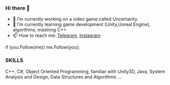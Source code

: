 ### Hi there 👋
- 🔭 I’m currently working on a video game called Uncertainty.
- 🌱 I’m currently learning game development (Unity,Unreal Engine), algorithms, mastring C++
- 📫 How to reach me: [Telegram](https://telegram.me/benymaxparsa), [Instagram](https://www.instagram.com/benymax.parsa.public)

if (you.Follow(me)) 
  me.Follow(you);
  
### SKILLS 
C++, C#, Object Oriented Programming, 
familiar with Unity3D, Java, System Analysis and Design, Data Structures and Algorithms  ...

<!--
**benymaxparsa/benymaxparsa** is a ✨ _special_ ✨ repository because its `README.md` (this file) appears on your GitHub profile.

Here are some ideas to get you started:

- 🔭 I’m currently working on ...
- 🌱 I’m currently learning ...
- 👯 I’m looking to collaborate on ...
- 🤔 I’m looking for help with ...
- 💬 Ask me about ...
- 📫 How to reach me: ...
- 😄 Pronouns: ...
- ⚡ Fun fact: ...
-->
